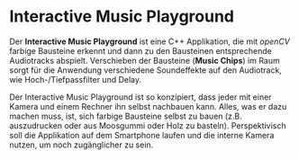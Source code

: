 # Interactive Music Playground

Der **Interactive Music Playground** ist eine C++ Applikation, die mit *openCV* farbige Bausteine erkennt und dann zu den Bausteinen entsprechende Audiotracks abspielt. Verschieben der Bausteine (**Music Chips**) im Raum sorgt für die Anwendung verschiedene Soundeffekte auf den Audiotrack, wie Hoch-/Tiefpassfilter und Delay. 

Der Interactive Music Playground ist so konzipiert, dass jeder mit einer Kamera und einem Rechner ihn selbst nachbauen kann. Alles, was er dazu machen muss, ist, sich farbige Bausteine selbst zu bauen (z.B. auszudrucken oder aus Moosgummi oder Holz zu basteln). Perspektivisch soll die Applikation auf dem Smartphone laufen und die interne Kamera nutzen, um noch zugänglicher zu sein.
